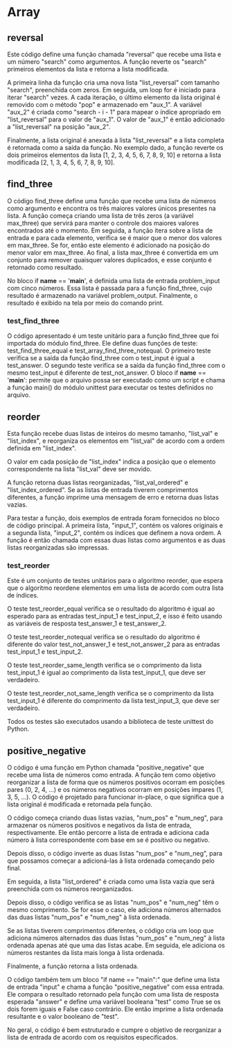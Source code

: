 # Array

## reversal

Este código define uma função chamada "reversal" que recebe uma lista e um número "search" como argumentos. A função reverte os "search" primeiros elementos da lista e retorna a lista modificada.

A primeira linha da função cria uma nova lista "list_reversal" com tamanho "search", preenchida com zeros. Em seguida, um loop for é iniciado para iterar "search" vezes. A cada iteração, o último elemento da lista original é removido com o método "pop" e armazenado em "aux_1". A variável "aux_2" é criada como "search - i - 1" para mapear o índice apropriado em "list_reversal" para o valor de "aux_1". O valor de "aux_1" é então adicionado a "list_reversal" na posição "aux_2".

Finalmente, a lista original é anexada à lista "list_reversal" e a lista completa é retornada como a saída da função. No exemplo dado, a função reverte os dois primeiros elementos da lista [1, 2, 3, 4, 5, 6, 7, 8, 9, 10] e retorna a lista modificada [2, 1, 3, 4, 5, 6, 7, 8, 9, 10].

## find_three

O código find_three define uma função que recebe uma lista de números como argumento e encontra os três maiores valores únicos presentes na lista. A função começa criando uma lista de três zeros (a variável max_three) que servirá para manter o controle dos maiores valores encontrados até o momento. Em seguida, a função itera sobre a lista de entrada e para cada elemento, verifica se é maior que o menor dos valores em max_three. Se for, então este elemento é adicionado na posição do menor valor em max_three. Ao final, a lista max_three é convertida em um conjunto para remover quaisquer valores duplicados, e esse conjunto é retornado como resultado.

No bloco if __name__ == '__main__', é definida uma lista de entrada problem_input com cinco números. Essa lista é passada para a função find_three, cujo resultado é armazenado na variável problem_output. Finalmente, o resultado é exibido na tela por meio do comando print.

### test_find_three

O código apresentado é um teste unitário para a função find_three que foi importada do módulo find_three. Ele define duas funções de teste: test_find_three_equal e test_array_find_three_notequal. O primeiro teste verifica se a saída da função find_three com o test_input é igual a test_answer. O segundo teste verifica se a saída da função find_three com o mesmo test_input é diferente de test_not_answer. O bloco if __name__ == '__main__': permite que o arquivo possa ser executado como um script e chama a função main() do módulo unittest para executar os testes definidos no arquivo.

## reorder

Esta função recebe duas listas de inteiros do mesmo tamanho, "list_val" e "list_index", e reorganiza os elementos em "list_val" de acordo com a ordem definida em "list_index".

O valor em cada posição de "list_index" indica a posição que o elemento correspondente na lista "list_val" deve ser movido.

A função retorna duas listas reorganizadas, "list_val_ordered" e "list_index_ordered". Se as listas de entrada tiverem comprimentos diferentes, a função imprime uma mensagem de erro e retorna duas listas vazias.

Para testar a função, dois exemplos de entrada foram fornecidos no bloco de código principal. A primeira lista, "input_1", contém os valores originais e a segunda lista, "input_2", contém os índices que definem a nova ordem. A função é então chamada com essas duas listas como argumentos e as duas listas reorganizadas são impressas.

### test_reorder

Este é um conjunto de testes unitários para o algoritmo reorder, que espera que o algoritmo reordene elementos em uma lista de acordo com outra lista de índices.

O teste test_reorder_equal verifica se o resultado do algoritmo é igual ao esperado para as entradas test_input_1 e test_input_2, e isso é feito usando as variáveis de resposta test_answer_1 e test_answer_2.

O teste test_reorder_notequal verifica se o resultado do algoritmo é diferente do valor test_not_answer_1 e test_not_answer_2 para as entradas test_input_1 e test_input_2.

O teste test_reorder_same_length verifica se o comprimento da lista test_input_1 é igual ao comprimento da lista test_input_1, que deve ser verdadeiro.

O teste test_reorder_not_same_length verifica se o comprimento da lista test_input_1 é diferente do comprimento da lista test_input_3, que deve ser verdadeiro.

Todos os testes são executados usando a biblioteca de teste unittest do Python.

## positive_negative

O código é uma função em Python chamada "positive_negative" que recebe uma lista de números como entrada. A função tem como objetivo reorganizar a lista de forma que os números positivos ocorram em posições pares (0, 2, 4, ...) e os números negativos ocorram em posições ímpares (1, 3, 5, ...). O código é projetado para funcionar in-place, o que significa que a lista original é modificada e retornada pela função.

O código começa criando duas listas vazias, "num_pos" e "num_neg", para armazenar os números positivos e negativos da lista de entrada, respectivamente. Ele então percorre a lista de entrada e adiciona cada número à lista correspondente com base em se é positivo ou negativo.

Depois disso, o código inverte as duas listas "num_pos" e "num_neg", para que possamos começar a adicioná-las à lista ordenada começando pelo final.

Em seguida, a lista "list_ordered" é criada como uma lista vazia que será preenchida com os números reorganizados.

Depois disso, o código verifica se as listas "num_pos" e "num_neg" têm o mesmo comprimento. Se for esse o caso, ele adiciona números alternados das duas listas "num_pos" e "num_neg" à lista ordenada.

Se as listas tiverem comprimentos diferentes, o código cria um loop que adiciona números alternados das duas listas "num_pos" e "num_neg" à lista ordenada apenas até que uma das listas acabe. Em seguida, ele adiciona os números restantes da lista mais longa à lista ordenada.

Finalmente, a função retorna a lista ordenada.

O código também tem um bloco "if name == "main":" que define uma lista de entrada "input" e chama a função "positive_negative" com essa entrada. Ele compara o resultado retornado pela função com uma lista de resposta esperada "answer" e define uma variável booleana "test" como True se os dois forem iguais e False caso contrário. Ele então imprime a lista ordenada resultante e o valor booleano de "test".

No geral, o código é bem estruturado e cumpre o objetivo de reorganizar a lista de entrada de acordo com os requisitos especificados.

